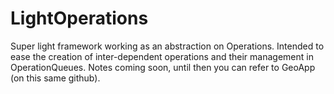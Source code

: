 # LightOperations
Super light framework working as an abstraction on Operations. 
Intended to ease the creation of inter-dependent operations and their management in OperationQueues.
Notes coming soon, until then you can refer to GeoApp (on this same github). 

